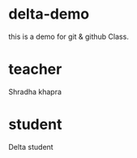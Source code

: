 # delta-demo
this is a demo for git &amp; github Class.

# teacher
 Shradha khapra

 # student
 Delta student
